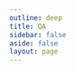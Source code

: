 ```yaml
---
outline: deep
title: QA
sidebar: false
aside: false
layout: page
---
```


<base-index :title="$frontmatter.title"/>
